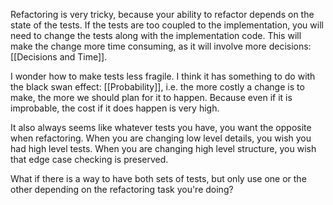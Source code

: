 Refactoring is very tricky, because your ability to refactor depends on the state of the tests. If the tests are too coupled to the implementation, you will need to change the tests along with the implementation code. This will make the change more time consuming, as it will involve more decisions: [[Decisions and Time]].

I wonder how to make tests less fragile. I think it has something to do with the black swan effect: [[Probability]], i.e. the more costly a change is to make, the more we should plan for it to happen. Because even if it is improbable, the cost if it does happen is very high.

It also always seems like whatever tests you have, you want the opposite when refactoring. When you are changing low level details, you wish you had high level tests. When you are changing high level structure, you wish that edge case checking is preserved.

What if there is a way to have both sets of tests, but only use one or the other depending on the refactoring task you're doing?